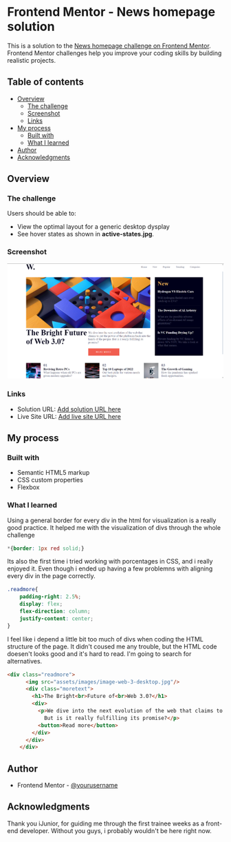 # Frontend Mentor - News homepage solution

This is a solution to the [News homepage challenge on Frontend Mentor](https://www.frontendmentor.io/challenges/news-homepage-H6SWTa1MFl). Frontend Mentor challenges help you improve your coding skills by building realistic projects. 

## Table of contents

- [Overview](#overview)
  - [The challenge](#the-challenge)
  - [Screenshot](#screenshot)
  - [Links](#links)
- [My process](#my-process)
  - [Built with](#built-with)
  - [What I learned](#what-i-learned)
- [Author](#author)
- [Acknowledgments](#acknowledgments)

## Overview

### The challenge

Users should be able to:

- View the optimal layout for a generic desktop dysplay
- See hover states as shown in **active-states.jpg**.

### Screenshot

![](./assets/images/screenshot.png)

### Links

- Solution URL: [Add solution URL here](https://your-solution-url.com)
- Live Site URL: [Add live site URL here](https://your-live-site-url.com)

## My process

### Built with

- Semantic HTML5 markup
- CSS custom properties
- Flexbox

### What I learned

Using a general border for every div in the html for visualization is a really good practice.
It helped me with the visualization of divs through the whole challenge
```css
*{border: 1px red solid;}
```

Its also the first time i tried working with porcentages in CSS, and i really enjoyed it.
Even though i ended up having a few problemns with aligning every div in the page correctly.
```css
.readmore{
    padding-right: 2.5%;
    display: flex;
    flex-direction: column;
    justify-content: center;
}
```

I feel like i depend a little bit too much of divs when coding the HTML structure of the page.
It didn't coused me any trouble, but the HTML code doesen't looks good and it's hard to read.
I'm going to search for alternatives.
```html
<div class="readmore">
      <img src="assets/images/image-web-3-desktop.jpg"/>
      <div class="moretext">
        <h1>The Bright<br>Future of<br>Web 3.0?</h1>
        <div>
          <p>We dive into the next evolution of the web that claims to put the power of the platforms back into the hands of the people. 
            But is it really fulfilling its promise?</p>
          <button>Read more</button>
        </div>
      </div>
    </div>
```

## Author

- Frontend Mentor - [@yourusername](https://www.frontendmentor.io/profile/yourusername)

## Acknowledgments

Thank you iJunior, for guiding me through the first trainee weeks as a front-end developer.
Without you guys, i probably wouldn't be here right now.

